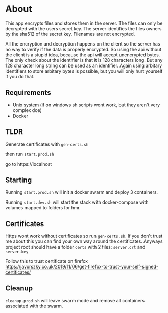# About

This app encrypts files and stores them in the server. The files can only be decrypted with the users secret key. The server identifies the files owners by the sha512 of the secret key. Filenames are not encrypted.

All the encryption and decryption happens on the client so the server has no way to verify if the data is properly encrypted. So using the api without the client is a stupid idea, because the api will accept unencrypted bytes. The only check about the identifier is that it is 128 characters long. But any 128 character long string can be used as an identifier. Again using arbitary identifiers to store arbitary bytes is possible, but you will only hurt yourself if you do that.

## Requirements

- Unix system (if on windows sh scripts wont work, but they aren't very complex doe)
- Docker

## TLDR

Generate certificates with `gen-certs.sh`

then run `start.prod.sh`

go to https://localhost

## Starting

Running `start.prod.sh` will init a docker swarm and deploy 3 containers.

Running `start.dev.sh` will start the stack with docker-compose with volumes mapped to folders for hmr.

## Certificates

Https wont work without certificates so run `gen-certs.sh`.
If you don't trust me about this you can find your own way around the certificates. Anyways project root should have a folder `certs` with 2 files: `server.crt` and `server.key`

Follow this to trust certificate on firefox https://javorszky.co.uk/2019/11/06/get-firefox-to-trust-your-self-signed-certificates/

## Cleanup

`cleanup.prod.sh` will leave swarm mode and remove all containers associated with the swarm.
